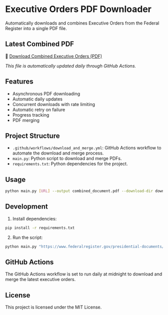 # Executive Orders PDF Downloader

Automatically downloads and combines Executive Orders from the Federal Register into a single PDF file.

## Latest Combined PDF

📄 [Download Combined Executive Orders (PDF)](combined_document.pdf)

*This file is automatically updated daily through GitHub Actions.*

## Features

- Asynchronous PDF downloading
- Automatic daily updates
- Concurrent downloads with rate limiting
- Automatic retry on failure
- Progress tracking
- PDF merging

## Project Structure

- `.github/workflows/download_and_merge.yml`: GitHub Actions workflow to automate the download and merge process.
- `main.py`: Python script to download and merge PDFs.
- `requirements.txt`: Python dependencies for the project.

## Usage

```bash
python main.py [URL] --output combined_document.pdf --download-dir downloaded_pdfs
```

## Development

1. Install dependencies:
```bash
pip install -r requirements.txt
```

2. Run the script:
```bash
python main.py "https://www.federalregister.gov/presidential-documents/executive-orders/donald-trump/2025"
```

## GitHub Actions

The GitHub Actions workflow is set to run daily at midnight to download and merge the latest executive orders.

## License

This project is licensed under the MIT License.
